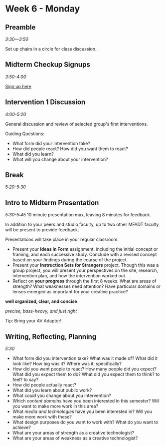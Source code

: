 # Week 6 - Monday

## Preamble
*3:30—3:50*

Set up chairs in a circle for class discussion.

## Midterm Checkup Signups
*3:50-4:00*

[Sign up here](https://docs.google.com/a/newschool.edu/spreadsheets/d/1StO7rA7lCzgpaVGzsGn4wKeOb8-YR9yJPtJ8hZ8HbQA/edit?usp=sharing)

## Intervention 1 Discussion
*4:00-5:20*

General discussion and review of selected group's first interventions.

Guiding Questions:

- What form did your intervention take?
- How did people react? How did you want them to react?
- What did you learn?
- What will you change about your intervention?

## Break
*5:20-5:30*

## Intro to Midterm Presentation
*5:30-5:45*
10 minute presentation max, leaving 8 minutes for feedback. 

In addition to your peers and studio faculty, up to two other MFADT faculty will be present to provide feedback.

Presentations will take place in your regular classroom.


- Present your **Ideas in Form** assignment, including the initial concept or framing, and each successive study. Conclude with a revised concept based on your findings during the course of the project.
- Present your **Instruction Sets for Strangers** project. Though this was a group project, you will present your perspectives on the site, research, intervention plan, and how the intervention worked out.
- Reflect on **your progress** through the first 8 weeks. What are areas of strength? What weaknesses need attention? Have particular domains or lenses emerged as important for your creative practice?

**well organized, clear, and concise**

*precise, bass-heavy, and just right*

Tip: Bring your AV Adaptor!


## Writing, Reflecting, Planning
*5:30*


- What form did you intervention take? What was it made of? What did it look like? How big was it? Where was it, specifically?
- How did you want people to react? How many people did you expect? What did you expect them to do? What did you expect them to think? to feel? to say?
- How did people actually react?
- What did you learn about public work?
- What *could* you change about you intervention?
- Which *content domains* have you been interested in this semester? Will you want to make more work in this area?
- What *media and technologies* have you been interested in? Will you make more work with these?
- What design purposes do you want to work with? What do you want to achieve?
- What are your areas of strength as a creative technologist?
- What are your areas of weakness as a creative technologist?





<!-- Research | &nbsp;
--- | ---
Skeches | Fix Ideas
Studies | Discover Ideas
Prototypes | Test Ideas -->




